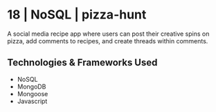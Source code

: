 # 18 | NoSQL | pizza-hunt

A social media recipe app where users can post their creative spins on pizza, add comments to recipes, and create threads within comments.


## Technologies & Frameworks Used

- NoSQL
- MongoDB
- Mongoose
- Javascript